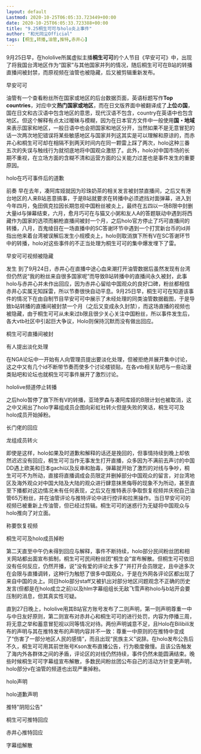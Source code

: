 ```yaml
---
layout: default
Lastmod: 2020-10-25T06:05:33.723449+00:00
date: 2020-10-25T06:05:33.723388+00:00
title: "9.25桐生可可与holo炎上事件"
author: "和光同尘Official"
tags: [桐生,转播,油管,推特,赤井心]
---
```


9月25日早，在hololive所属虚拟主播**桐生可可**的个人节目《早安可可》中，出现了将我国台湾地区作为“国家”与其他国家并列的情况，随后桐生可可在B站的转播直播间被封禁，而原视频在油管也被隐藏，后又被剪辑重新发布。

早安可可

油管有一个查看粉丝所在国家或地区的后台数据页面，英语标题写作**Top countries**，对应中文**热门国家或地区**，而在日文版界面中被翻译成了**上位の国**，国在日文和古汉语中包含地区的意思，现代汉语不包含，country在英语中也包含地区。但这个解释有点太过暧昧与模糊，因为在日本官方文件中一般使用**国・地域**来表示国家和地区，一般日语中也会把国家和地区分开，当然如果不是无意冒犯的话一次两次地犯错误将某些敏感地区与国家并列这其实是可以理解和原谅的，而赤井心和桐生可可却在相隔不到两天时间内在同一颗雷上踩了两次，holo这种三番五次的失误与触线行为就彻底地将中国观众激怒了。此外，holo对中国市场的长期不重视，在立场方面的含糊不清和运营方面的公关能力过差也是事件发生的重要原因。

holo在巧可事件后的道歉

前奏 早在去年，凑阿库娅就因为珍珠奶茶的相关发言被封禁直播间，之后又有港台地区的人来B站恶意搞事，于是B站就要求在转播中必须遮挡对面弹幕，进入到今年四月，兔田佩克拉因长期忽视中国粉丝被炎上，最终在五四以一场B限中封删大量id与弹幕结束，六月，愈月巧可在与猫又小粥和友人A的答题联动中遇到将西藏作为国家的选项而躺枪直播间被封一个月，之后holo官方停止了巧可直播间的转播，八月，百鬼绫目在一场直播中的SC答谢环节中遇到一个打赏新台币的id并指出他来着台湾被误解后发生小规模炎上，holo则取消旗下所有V在SC答谢环节中的转播，holo对这些事件的不正当处理为桐生可可的集中爆发埋下了雷。

早安可可视频被隐藏

发生 到了9月24日，赤井心在直播中途心血来潮打开油管数据后虽然发现有台湾但仍然说“我的粉丝来自很多国家呢”而导致B站转播中的直播间永久被封，此事holo与赤井心并未作出回应，因为赤井心留给中国观众的良好口碑，粉丝都相信赤井心实属无知踩雷，所以节奏很快自动平息。9月25日早，桐生可可在知道该事件的情况下在由自制节目早安可可中展示了未经处理的同类油管数据截图，于是导致b站转播的直播间被封禁一个月（之后又变成永久封禁），而这场直播的视频也被隐藏，由于桐生可可从未来过b限且很少关心关注中国粉丝，所以事件发生后，各大vtb社区中引起巨大争议，Holo则保持沉默而没有做出回应。

桐生可可直播间被封

有人提出淡化处理

在NGA论坛中一开始有人向管理员提出要淡化处理，但被拒绝并展开集中讨论，这之中又有几个id不断带节奏而使多个讨论楼锁贴，在各vtb相关贴吧与一些动漫类贴吧和论坛也就桐生可可事件展开了激烈讨论。

hololive频道停止转播

之后holo暂停了旗下所有V的转播，亚琦罗森与凑阿库娅的B限计划也被取消，这之中又闹出了holo字幕组成员企图向彩虹社转火但是失败的笑话，桐生可可及holo成员开始掉粉。

长门佬的回应

龙组成员转火

即使是这样，holo如果及时道歉和解释的话还是挽回的，但事情持续到晚上却依然迟迟没有回应，桐生可可当作无事发生打开直播，众多因为不满前去声讨的中国DD遇上欧美和日本gachi以及反串和胎毒，弹幕就开始了激烈的对线与争吵，桐生可可不为所动，直接将直播调成会员限定并删掉部分中国观众的留言，对台湾地区及海外观众对中国大陆及大陆的观众进行肆意抹黑侮辱的现象不为所动，甚至直至下播都对这边情况未有任何表现，之后又在推特表示争取恢复视频并庆祝自己油管65万粉丝，并在油管评论与推特评论中进行控评和拉黑操作。当日早安可可的视频已被重新上传油管，但已经过剪辑。桐生可可的迷惑行为无疑将中国观众与holo推向了对立面。

称要恢复视频

桐生可可及holo成员掉粉

第二天直至中午仍未得到回应与解释，事件不断持续，holo部分民间粉丝团和相关网站都出面宣布抵制，桐生可可民间粉丝团“桐生会”宣布解散。但桐生可可依旧没有任何反应，仍然开播，说"没有爱的评论太多了"并打开会员限定，且中途多次在会限与直播调转，这种行为触怒了很多中国观众，于是在外网各评论区都出现了来自中国的炎上。同日holo部分staff又被扒出对部分地区问题观念不正确的历史发言(但都是在holo成立之前)以及hlm字幕组组长无敌飞雪声称holo与b站开会要压制的消息，但其真实性可疑。

直到27日晚上，hololive用其B站官方账号发布了二则声明，第一则声明尊重一中与中日友好原则，第二则宣布对赤井心和桐生可可的进行处罚，内容为停播三周，将无意之举和蓄意冒犯视以同等情况对待。两份声明诚意不足，且Holo在Bilibili发布的声明与其在推特发布的声明内容并不一致：尊重一中原则的在推特中变成了“伤害了一部分地区人民的感情”，而且出现“民族主义”说辞。在holo发布公告后不久，桐生可可用其前世账号Kson发布直播公告，行为极度傲慢。且该公告触发了海内外各群体之间的矛盾，评论区的对线仍然持续，事件仍然未能圆满结束。晚些时候桐生可可字幕组宣布解散，多数民间粉丝团公布自己的活动方针变更声明，holo部分v在油管的频道也出现严重掉粉。

holo声明

holo道歉声明

推特"阴阳公告"

桐生可可推特回应

赤井心推特回应

字幕组解散

